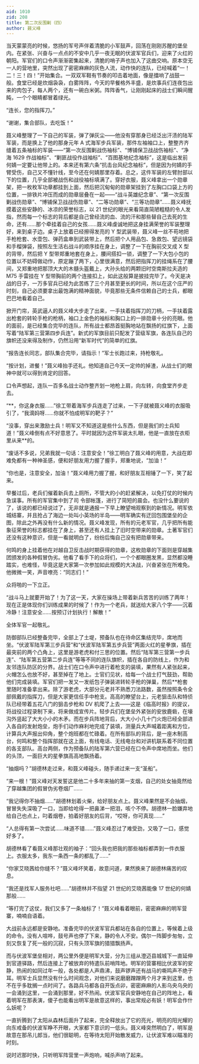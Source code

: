 ```yaml
---
aid: 1010
zid: 208
title: 第二次反围剿（四）
author: 聂义峰
---
```


当天蒙蒙亮的时候，悠扬的军号声伴着清脆的小军鼓声，回荡在刚刚苏醒的堡垒内。在紧张、兴奋与一点点的不安中几乎一夜无眠的伏波军官兵们，迎来了火红的朝阳。军官们的口令声渐渐密集起来，清脆的哨子声也加入了这曲交响。原本空无一人的营地里，突然出现了密密麻麻的灰色人流，动作快的连队，已经喊着“一！二！三！四！”开始集合。一双双军鞋有节奏的叩击着地面，像是擂响了战鼓一般。食堂已经是炊烟袅袅，白雾阵阵，今天的早餐格外丰盛，是炊事兵们连夜包出来的肉包子，每人两个，还有一碗白米粥。阵阵香气，让刚刚起床的战士们瞬间醒盹，一个个眼睛都冒着绿光。

“连长，您的指挥刀。”

“谢谢，集合部队，去吃饭！”

聂义峰整理了一下自己的军装，弹了弹灰尘——他没有穿那身已经泛出汗渍的陆军军装，而是换上了他的那身元年 A 式海军步兵军装，那件左袖袖口上，整整齐齐缝着五条袖标的军装——“第一次反围剿战伤袖标”、“博铺保卫战战伤袖标”、“净海 1629 作战袖标”、“剿匪战役作战袖标”、“百图基地纪念袖标”，这是临出发前何婧一定要让他带上的。本来还有第六条“抗击台风纪念袖标”，但是因为何婧的手臂受伤，自己又不懂针线，至今还在何婧那里存着。总之，这件军装的左臂肘部以下的位置，几乎全部被战伤和战役袖标填满了。穿好衣服，聂义峰拿出一个勋章架，把一枚枚军功章都挂到上面，然后把沉甸甸的勋章架挂到了左胸口口袋上方的位置，一排铁片冲压而成的勋章层叠在一起——“战斗英雄纪念章”、“第一次反围剿战伤勋章”、“博铺保卫战战伤勋章”、“二等功勋章”、“三等功勋章”……聂义峰抚摸着这些安静的、冰凉的荣誉标志，以 21 世纪的眼光来看简直简陋粗糙的令人发指，然而每一个标志的背后都是自己曾经流的血、流的汗和那些替自己去死的生命，还有……那个牵挂着自己的女孩……聂义峰虔诚地把这身挂满荣誉的军装整理好，来到桌子边。桌子上放着已经擦得发亮的 Y 型武装带，聂义峰一丝不苟地把手枪枪套、水壶包、弹药盒串到武装带上，然后把个人用品包、急救包、望远镜袋和手榴弹袋，按照左生活右战斗的顺序挂在身上，调整了一下在胸前交叉成 X 型的背带，然后把 Y 型带郑重地套在身上，腰间搭扣一锁，调整了一下大包小包的位置以不妨碍做动作，原定蹦了两下，心里很满意，然后把指挥刀的挂绳系在了腰间，又郑重地把那顶大大的木髓头盔戴上，大孙头给的两颗旧时空南斯拉夫造的 M75 手雷挂在 Y 型带胸前的两个连接扣上，如此这般算是披挂完毕了。今天是决战的日子，一万多官兵已经为此苦练了三个月甚至更长的时间，所以在这个庄严的时刻，自己必须要拿出最饱满的精神面貌，毕竟那些无条件信赖自己的士兵，都眼巴巴地看着自己。

掀开门帘，英武逼人的聂义峰大步走了出来，一手扶着指挥刀的刀柄，一手扶着露出枪套的转轮手枪的枪柄，袖口上金色的袖标和胸口上的一排勋章十分的亮眼。他的面前，是已经集合完毕的连队，所有战士都昂首挺胸地站在飘扬的红旗下，上面写着“陆军第三营第四步兵连”。新式的军旗目前只配发了营级军旗，各连队自己的旗帜还没来得及制作，仍然沿用“新军时代”的简单的红旗。

“报告连长同志，部队集合完毕，请指示！”军士长跑过来，持枪敬礼。

“按计划，进餐！”聂义峰抬手还礼。他知道自己今天一定帅的掉渣，从战士们的眼神中就可以得到肯定的回答。

口令声想起，连队一百多名战士动作整齐划一地枪上肩，向左转，向食堂齐步走去。

“\*\*，你这身衣服……”徐工带着海军步兵连走了过来，一下子就被聂义峰的衣服吸引了，“我滴妈呀……你就不怕成明军的靶子？”

“没事，穿出来激励士兵！明军又不知道这是些什么东西，但是我们的士兵知道！”聂义峰倒有点不好意思了。平时就因为这件军装太扎眼，他是一直放在衣柜里从来\*\*的。

“废话不多说，兄弟我就一句话：注意安全！”徐工明白了聂义峰的用意，大战在即难免都有一种神圣感，便和好朋友用力握了握手，郑重地说，“加油！”

“你也是，注意安全，加油！”聂义峰用力握了握，和好朋友互相锤了一下，笑了起来。

早餐过后，老兵们催着新兵去上厕所，不管大的小的赶紧解决，以免打仗的时候内急误事。所有的军官集中到了司 令部帐篷，进行了简短的晨会。也没什么要说的了，该说的都已经说过了，无非就是通报一下早上瞭望哨观察到的新情况。明军依城结寨，并且抢占了海边一处叫小英场的半岛——明军确实有迂回包围堡垒的企图，除此之外再没有什么新的情况。聂义峰发现，所有的元老军官，几乎把所有能象征荣誉的标志都挂在了身上，甚至还有人挂上了旧时空带来的勋章。土著军官们还没有这种意识，但是一看就明白了，纷纷后悔自己没有把勋章带来。

何鸣的身上挂着他在对越自卫反击战时期获得的勋章，这枚勋章的下面则是穿越集团颁发的各种假冒伪劣。他看了看手下的众将们，一个个都眼圈发黑，显然都没睡踏实，也难怪，毕竟这是大家第一次参加如此规模的大决战，兴奋紧张在所难免。他微微一笑，声音嘹亮：“同志们！”

众将啪的一下立正。

“战斗马上就要开始了！为了这一天，大家在操场上带着新兵苦苦的训练了两年！现在正是体现你们训练成果的时候了！作为一个老兵，就送给大家八个字——沉着冷静！注意安全……按预订计划执行！解散！”

全体军官一起敬礼。

防御部队已经整备完毕，全部上了土堤，预备队也在待命区集结完毕，席地而坐。“伏波军陆军第三步兵营”和“伏波军陆军第五步兵营”两面火红的星拳旗，插在最突前的两个凸角上，这里是游老虎和付三思的位置。然后“陆军第三营第一步兵连”、“陆军第五营第二步兵连”等等不同的连队旗帜，插在各自的防线上，作为和友邻连队防区的分界。战士们在口令声中进行着枪支的装填，果然有人紧张起来，火帽怎么也放不好，甚至掉在了地上。士官们见状，给每一个战士打气鼓劲，帮助他们完成装填。军官们把一发又一发纸包子弹装进转轮手枪的弹巢，然后\*\*枪套里随时准备拿出来。除了游老虎，大部分元老并不熟悉刀法路数，虽然按照条令全部佩戴的指挥刀，但是大家更信任手中枪支。高高的瞭望台上，元老狙击队和特侦队已经带着五花八门的狙击步枪和 DV 机爬了上去——这是《临高时报》的提议，将战役过程录制下来，将来做成宣传片。轻步兵们在堡垒外紧张的安放鹿砦，在壕沟外竖起了大大小小的木矛。而在步兵阵地背后，大大小小几十门火炮已经全部进入各自的发射炮垒，炮手们动作麻利地完成了装填，测量兵大声喊着距离和方位，计算兵大声报出仰角，整个炮班都在忙碌着。在所有部队的背后，是一座木制高台，何鸣和整个指挥部就在这上面，有线电话、无线电台和对讲机联系着不同位置的各支部队。高台两侧，作为预备队的陆军第六营已经在口令声中席地而坐。他们的头顶，一面巨大的星拳旗高高地飘扬着。

“抽烟吗？”胡德林走过来，和聂义峰碰头，随手递过来一支“圣船”。

“来一根！”聂义峰对天发誓这是他二十多年来抽的第一支烟，自己的处女抽竟然给了穿越集团的假冒伪劣卷烟厂……

“我记得你不抽烟……”胡德林划着火柴，给好朋友点上。聂义峰果然是不会抽烟，冒冒失失深吸了一口，当即给呛得一把鼻涕一把泪，咳个不停。胡德林一脸嫌弃地给自己也点上，叼着烟卷，拍着好朋友的后背，“哎呀，你可真现……”

“人总得有第一次尝试……味道不错……”聂义峰忍过了难受劲，又吸了一口，感觉好多了。

胡德林看了看聂义峰那壮观的袖子：“回头我也把我的那些袖标都弄到一件衣服上。衣服太多，我东一条西一条的都乱了……”

“你家艾晓茜给你缝不？”聂义峰坏笑着，故意问道，果然换来了胡德林痛苦的叹息。

“我还是找军人服务社吧……”胡德林并不指望 21 世纪的艾晓茜能像 17 世纪的何婧那般……

“等打完了这仗，我们又多了一条袖标了！”聂义峰看着眼前，密密麻麻的明军营寨，喃喃自语着。

大战前永远都是安静地。准备完毕的伏波军官兵都站在各自的位置上，等候着上级的命令。没有人喧哗，鼓号声也停了下来，静的令人不安。偶尔一阵脚步匆匆，立刻又恢复了死一般的沉寂，只有头顶军旗的猎猎飘扬声。

而与伏波军堡垒相对，两公里外便是明军大营，分为三组从澄迈县城城下一直延伸到官道驿路，然后连接上了被放弃的特遣队前哨阵地。明军的营寨相比伏波军的安静，热闹的如同过年一般，各处都是人声鼎沸，鼓声锣声还有战马的嘶鸣声不绝于耳。明军士兵显然没有什么时间观念，对他们来说磨磨蹭蹭两个月才来到这里，也不在乎多耽搁一点时间了。各路兵马都各自开饭点卯，密密麻麻的人影乌央乌央的一会涌到这里，一会涌到那里，好不热闹。伏波军官兵安静地在自己的阵地上，看着明军在那表演，傻子也能看出明军是故意这样的，事出常规必有妖！明军会作什么妖呢？

一直折腾到了太阳从森林后面升了起来，完全释放出了它的亮光，明亮的阳光耀的向东戒备的伏波军睁不开眼，大家都下意识的一低头。聂义峰突然明白了，明军是故意在那吊儿郎当，他们很聪明，在等待太阳开始散发威力，让伏波军难以瞄准的时刻。

说时迟那时快，只听明军阵营里一声炮响，喊杀声响了起来。
